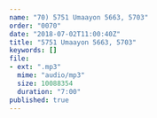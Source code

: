 ```yaml
---
name: "70) 5751 Umaayon 5663, 5703"
order: "0070"
date: "2018-07-02T11:00:40Z"
title: "5751 Umaayon 5663, 5703"
keywords: []
file:
- ext: ".mp3"
  mime: "audio/mp3"
  size: 10088354
  duration: "7:00"
published: true
---
```

